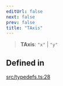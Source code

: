 ```yaml
---
editUrl: false
next: false
prev: false
title: "TAxis"
---
```


> **TAxis**: `"x"` \| `"y"`

## Defined in

[src/typedefs.ts:28](https://github.com/fabricjs/fabric.js/blob/v6.0.0-rc4/src/typedefs.ts#L28)

